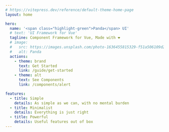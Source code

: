 ```yaml
---
# https://vitepress.dev/reference/default-theme-home-page
layout: home

hero:
  name: '<span class="highlight-green">Panda</span> UI'
  # text: 'UI Framework for Vue'
  tagline: Component Framework for Vue, Made with ❤️
  # image:
  #   src: https://images.unsplash.com/photo-1636455815329-f51a506109d2
  #   alt: Panda
  actions:
    - theme: brand
      text: Get Started
      link: /guide/get-started
    - theme: alt
      text: See Components
      link: /components/alert

features:
  - title: Simple
    details: As simple as we can, with no mental burden
  - title: Minimalist
    details: Everything is just right
  - title: Powerful
    details: Useful features out of box
---
```


<template>
</template>

<style>
  :root {
    /* --vp-home-hero-name-color: #ff5722;
    --vp-c-brand-1: #ff5722;
    --vp-c-brand-2: #ff5722;
    --vp-c-brand-3: #ff5722;
    --vp-c-brand-soft: #fff2e8; */
    --vp-home-hero-name-color: #323232;
    --vp-c-brand-1: #323232;
    --vp-c-brand-2: #323232;
    --vp-c-brand-3: #323232;
    --vp-c-brand-soft: #eee;
    /* text color */
    /* --vp-c-text-1: #fff;
    --vp-c-text-2: #eee; */
  }
</style>

<style lang="scss">
  .VPNav .title {
    font-size: 20px;
  }
  html .is-home {
    /* background: url(https://images.unsplash.com/photo-1508739773434-c26b3d09e071?ixlib=rb-4.0.3&ixid=M3wxMjA3fDB8MHxwaG90by1wYWdlfHx8fGVufDB8fHx8fA%3D%3D&auto=format&fit=crop&w=1920&q=80); */
    background: url(https://images.unsplash.com/photo-1487621167305-5d248087c724?ixlib=rb-4.0.3&ixid=M3wxMjA3fDB8MHxwaG90by1wYWdlfHx8fGVufDB8fHx8fA%3D%3D&auto=format&fit=crop&w=1932&q=60);
  }
  html.dark .is-home {
    /* background: url(https://images.unsplash.com/photo-1541701494587-cb58502866ab?ixlib=rb-4.0.3&ixid=M3wxMjA3fDB8MHxwaG90by1wYWdlfHx8fGVufDB8fHx8fA%3D%3D&auto=format&fit=crop&w=2070&q=60); */
    /* background: url(https://images.unsplash.com/photo-1482192596544-9eb780fc7f66?ixlib=rb-4.0.3&ixid=M3wxMjA3fDB8MHxwaG90by1wYWdlfHx8fGVufDB8fHx8fA%3D%3D&auto=format&fit=crop&w=2070&q=60); */
    background: url(https://images.unsplash.com/photo-1485470733090-0aae1788d5af?ixlib=rb-4.0.3&ixid=M3wxMjA3fDB8MHxwaG90by1wYWdlfHx8fGVufDB8fHx8fA%3D%3D&auto=format&fit=crop&w=2117&q=80);
    .main {
      .name .clip {
        -webkit-text-fill-color: #fff;
      }
    }
    .VPFeature {
      h2, p {
        color: #323232;
      }
      background: rgba(255, 255, 255, 0.88);
      &:hover {
        background: rgba(255, 255, 255, 1);
      }
    }
  }
  .is-home {
    background-size: cover;
    background-repeat: repeat;
    .highlight-green {
      -webkit-text-fill-color: #0a8c5f;
      color: #0a8c5f;
    }
    .main {
      max-width: 100%;
      text-align: center;
      margin-top: 80px;
    }
    .main {
      .tagline {
        /* color: #ddd; */
      }
      .name {
        font-size: 72px;
        margin-bottom: 40px;
      }
    }
    .main .name, .main .tagline, .main .text {
      max-width: 100%;
    }
    .main .actions {
      justify-content: center;
    }
    .VPFeature {
      background: rgba(255, 255, 255, 0.35);
      border-radius: 5px;
      border: none;
      &:hover {
        background: rgba(255, 255, 255, 0.7);
      }
    }
  }
</style>

